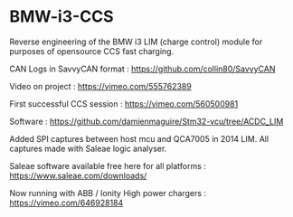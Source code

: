 # BMW-i3-CCS
Reverse engineering of the BMW i3 LIM (charge control) module for purposes of opensource CCS fast charging.

CAN Logs in SavvyCAN format : 
https://github.com/collin80/SavvyCAN

Video on project : https://vimeo.com/555762389

First successful CCS session : https://vimeo.com/560500981

Software : https://github.com/damienmaguire/Stm32-vcu/tree/ACDC_LIM


Added SPI captures between host mcu and QCA7005 in 2014 LIM. All captures made with Saleae logic analyser.

Saleae software available free here for all platforms : https://www.saleae.com/downloads/

Now running with ABB / Ionity High power chargers : https://vimeo.com/646928184
